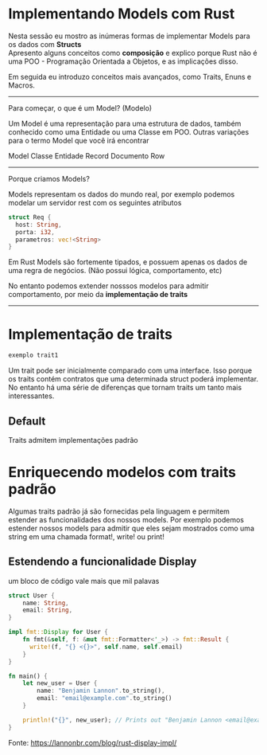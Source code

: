 # Implementando Models com Rust

Nesta sessão eu mostro as inúmeras formas de implementar Models para os dados com **Structs**  
Apresento alguns conceitos como **composição** e explico porque Rust não é uma POO - Programação Orientada a Objetos, e as implicações disso.

Em seguida eu introduzo conceitos mais avançados, como Traits, Enuns e Macros.

---

Para começar, o que é um Model? (Modelo)

Um Model é uma representação para uma estrutura de dados, também conhecido como uma Entidade ou uma Classe em POO.
Outras variações para o termo Model que você irá encontrar

Model
Classe
Entidade
Record
Documento
Row

---

Porque criamos Models?

Models representam os dados do mundo real, por exemplo podemos modelar um servidor rest com os seguintes atributos

```Rust
struct Req {
  host: String,
  porta: i32,
  parametros: vec!<String>
}
```

Em Rust Models são fortemente tipados, e possuem apenas os dados de uma regra de negócios. (Não possui lógica, comportamento, etc)

No entanto podemos extender nosssos modelos para admitir comportamento, por meio da **implementação de traits**

---


# Implementação de traits

```Rust
exemplo trait1
```

Um trait pode ser inicialmente comparado com uma interface. Isso porque os traits contém contratos que uma determinada struct poderá implementar.
No entanto há uma série de diferenças que tornam traits um tanto mais interessantes.

## Default

Traits admitem implementações padrão  

# Enriquecendo modelos com traits padrão

Algumas traits padrão já são fornecidas pela linguagem e permitem estender as funcionalidades dos nossos models. Por exemplo podemos estender nossos models para admitir que eles sejam mostrados como uma string em uma chamada format!, write! ou print! 

## Estendendo a funcionalidade Display

um bloco de código vale mais que mil palavas
```Rust
struct User {
    name: String,
    email: String,
}

impl fmt::Display for User {
    fn fmt(&self, f: &mut fmt::Formatter<'_>) -> fmt::Result {
      write!(f, "{} <{}>", self.name, self.email)
    }
}

fn main() {
    let new_user = User {
        name: "Benjamin Lannon".to_string(),
        email: "email@example.com".to_string()
    }

    println!("{}", new_user); // Prints out "Benjamin Lannon <email@example.com>"
}
```

Fonte: https://lannonbr.com/blog/rust-display-impl/

